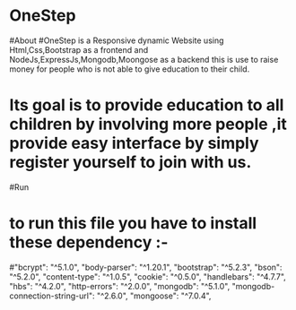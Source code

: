 # OneStep

#About
#OneStep is a Responsive dynamic Website using Html,Css,Bootstrap as a frontend and NodeJs,ExpressJs,Mongodb,Moongose as a backend
this is use to raise money for people who is not able to give education to their child.
# Its goal is to provide education to all children by involving more people ,it provide easy interface by simply register yourself to join with us.

#Run
# to run this file you have to install these dependency :-
#"bcrypt": "^5.1.0",
    "body-parser": "^1.20.1",
    "bootstrap": "^5.2.3",
    "bson": "^5.2.0",
    "content-type": "^1.0.5",
    "cookie": "^0.5.0",
    "handlebars": "^4.7.7",
    "hbs": "^4.2.0",
    "http-errors": "^2.0.0",
    "mongodb": "^5.1.0",
    "mongodb-connection-string-url": "^2.6.0",
    "mongoose": "^7.0.4",
    
